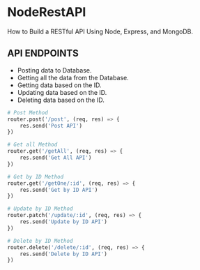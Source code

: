 # NodeRestAPI
How to Build a RESTful API Using Node, Express, and MongoDB.

## API ENDPOINTS
- Posting data to Database.
- Getting all the data from the Database.
- Getting data based on the ID.
- Updating data based on the ID.
- Deleting data based on the ID.

```python
# Post Method
router.post('/post', (req, res) => {
    res.send('Post API')
})

# Get all Method
router.get('/getAll', (req, res) => {
    res.send('Get All API')
})

# Get by ID Method
router.get('/getOne/:id', (req, res) => {
    res.send('Get by ID API')
})

# Update by ID Method
router.patch('/update/:id', (req, res) => {
    res.send('Update by ID API')
})

# Delete by ID Method
router.delete('/delete/:id', (req, res) => {
    res.send('Delete by ID API')
})
```